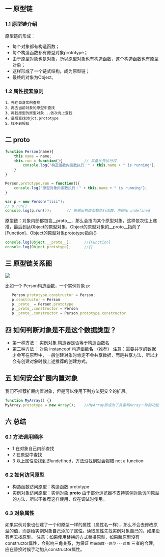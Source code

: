 ## 一 原型链

###  1.1 原型链介绍

原型链的形成：
- 每个对象都有构造函数；
- 每个构造函数都有原型对象prototype；
- 由于原型对象也是对象，所以原型对象也有构造函数，这个构造函数也有原型对象；
- 这样形成了一个链式结构，成为原型链；
- 最终的对象为Object。

###  1.2 属性搜索原则
```
1、先在自身实例查找
2、再去当前对象的原型中查找
3、再找原型的原型对象...依次向上查找
4、最后查找Objct.prototype
5、找不到报错
```

## 二 __proto__

```js
function Person(name){
    this.name = name;
    this.run = function(){          // 具备优先执行权
        console.log("构造函数内函数执行：" + this.name + " is running");
    }
}

Person.prototype.run = function(){
    console.log("原型对象内函数执行：" + this.name + " is running");
}

var p = new Person("lisi");
// p.run()
console.log(p.run());       // 先输出构造函数执行函数，再输出 undefined
```
原型链：对象内部都包含__proto__，那么会指向某个原型对象，这样依次往上递推，最后到达Object的原型对象，Object的原型对象的__proto__指向了[Function]，Object的原型对象prototype指向{}
```js
console.log(Object.__proto__);      //[Function]
console.log(Object.prototype);      //{}
```

## 三 原型链关系图

![](/images/JavaScript/JavaScript-02.png)  

比如一个 Person构造函数，一个实例对象 p:
```js
   Person.prototype.constructor = Person;
   p.constructor = Person
   p._proto_ = Person.prototype            
   p._proto_.constructor = Person
   p._proto_.constructor = Person.prototype.constructor
```

## 四 如何判断对象是不是这个数据类型？

- 第一种方法： 实例对象.构造器是否等于构造函数名
- 第二种方法： 对象 instanceof 构造函数名  （推荐）
注意：需要共享的数据才会写在原型中，一般创建对象时肯定不会共享数据，而是共享方法，所以才会有创建对象时候上述推荐的创建方式。

## 五 如何安全扩展内置对象

我们不推荐扩展内置对象，但是可以使用下列方法更安全的扩展。
```javascript
function MyArray() {}
MyArray.prototype = new Array();    //MyArray即成为了具备和Array一样的功能
```

## 六 总结

###  6.1 方法调用顺序
- 1 在对象自己内部查找
- 2 在原型中查找
- 3 以上属性没找到即undefined，方法没找到就会报错 not a function

###  6.2 如何访问原型
- 构造函数访问原型：构造函数.prototype
- 实例对象访问原型：实例对象.__proto__
由于部分浏览器不支持实例对象访问原型的方法，所以不推荐这样使用，仅在调试时使用。

###  6.3 对象属性
如果实例对象也创建了一个和原型一样的属性（属性名一样），那么不会去修改原型的值，而是给实例对象自己添加了属性。读取属性先找实例对象自己的，如果没有再去找原型。
注意：如果使用替换的方式替换原型，如果新原型没有constructor属性，会影响三角关系，为保证   `构造函数--原型---对象` 三者的合理，应在替换时候手动加入constructor属性。
